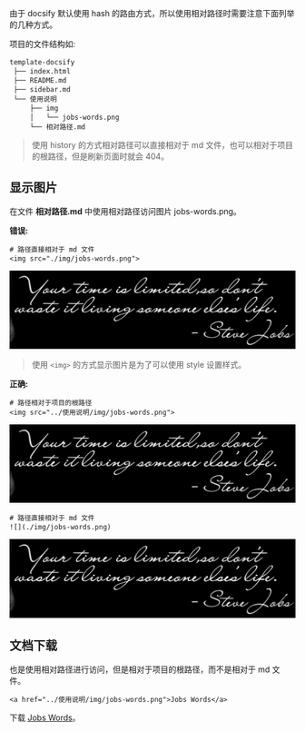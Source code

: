 由于 docsify 默认使用 hash 的路由方式，所以使用相对路径时需要注意下面列举的几种方式。

项目的文件结构如:

```
template-docsify
 ├── index.html
 ├── README.md
 ├── sidebar.md
 └── 使用说明
     ├── img
     │   └── jobs-words.png
     └── 相对路径.md
```

> 使用 history 的方式相对路径可以直接相对于 md 文件，也可以相对于项目的根路径，但是刷新页面时就会 404。

## 显示图片

在文件 **相对路径.md** 中使用相对路径访问图片 jobs-words.png。 

**错误:**

```
# 路径直接相对于 md 文件
<img src="./img/jobs-words.png">
```

<img src="img/jobs-words.png">

> 使用 `<img>` 的方式显示图片是为了可以使用 style 设置样式。

**正确:**

```
# 路径相对于项目的根路径
<img src="../使用说明/img/jobs-words.png">
```

<img src="../使用说明/img/jobs-words.png">

```
# 路径直接相对于 md 文件
![](./img/jobs-words.png)
```

![](img/jobs-words.png)

## 文档下载

也是使用相对路径进行访问，但是相对于项目的根路径，而不是相对于 md 文件。

```
<a href="../使用说明/img/jobs-words.png">Jobs Words</a>
```

下载 <a href="../使用说明/img/jobs-words.png">Jobs Words</a>。